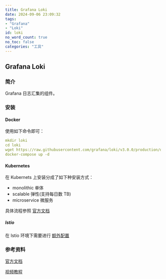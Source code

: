 ```yaml
---
title: Grafana Loki
date: 2024-09-06 23:09:32
tags:
- "Grafana"
- "Loki"
id: loki
no_word_count: true
no_toc: false
categories: "工具"
---
```


## Grafana Loki 

### 简介

Grafana 日志汇集的组件。

### 安装

#### Docker

使用如下命令即可：

```yaml
mkdir loki
cd loki
wget https://raw.githubusercontent.com/grafana/loki/v3.0.0/production/docker-compose.yaml -O docker-compose.yaml
docker-compose up -d 
```

#### Kubernetes

在 Kubernets 上安装分成了如下种安装方式：

- monolithic 单体
- scalable 弹性(支持每日数 TB)
- microservice 微服务

具体流程参照 [官方文档](https://grafana.com/docs/loki/latest/setup/install/helm/)

##### Istio

在 Istio 环境下需要进行 [额外配置](https://grafana.com/docs/loki/latest/setup/install/istio/)

### 参考资料

[官方文档](https://grafana.com/docs/loki/latest/)

[视频教程](https://www.youtube.com/watch?v=TLnH7efQNd0&list=PLDGkOdUX1Ujr9QOsM--ogwJAYu6JD48W7)
